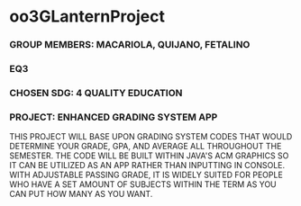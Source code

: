 # oo3GLanternProject

### GROUP MEMBERS: MACARIOLA, QUIJANO, FETALINO
### EQ3
### CHOSEN SDG: 4 QUALITY EDUCATION
### PROJECT: ENHANCED GRADING SYSTEM APP

THIS PROJECT WILL BASE UPON GRADING SYSTEM CODES THAT WOULD DETERMINE YOUR GRADE, GPA, AND AVERAGE ALL THROUGHOUT THE SEMESTER. THE CODE WILL BE BUILT WITHIN JAVA'S ACM GRAPHICS SO IT CAN BE UTILIZED AS AN APP RATHER THAN INPUTTING IN CONSOLE.  WITH ADJUSTABLE PASSING GRADE, IT IS WIDELY SUITED FOR PEOPLE WHO HAVE A SET AMOUNT OF SUBJECTS WITHIN THE TERM AS YOU CAN PUT HOW MANY AS YOU WANT.
